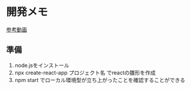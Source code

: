 # 開発メモ

[参考動画](https://www.youtube.com/watch?v=nRCNL9T3J98&t=98s&ab_channel=%E3%83%97%E3%83%AD%E3%82%B0%E3%83%A9%E3%83%9F%E3%83%B3%E3%82%B0%E3%83%81%E3%83%A5%E3%83%BC%E3%83%88%E3%83%AA%E3%82%A2%E3%83%AB)

## 準備
1. node.jsをインストール
2. npx create-react-app プロジェクト名 でreactの雛形を作成
3. npm start でローカル環境型が立ち上がったことを確認することができる
